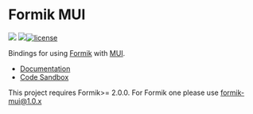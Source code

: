 # Formik MUI

![](https://github.com/stackworx/formik-mui/workflows/Build%20formik-mui/badge.svg)
![](https://github.com/stackworx/formik-mui/workflows/Build%20formik-mui-lab/badge.svg)[![license](https://badgen.now.sh/badge/license/MIT)](./LICENSE)

Bindings for using [Formik](https://github.com/jaredpalmer/formik) with [MUI](https://mui.com/).

- [Documentation](https://stackworx.github.io/formik-mui)
- [Code Sandbox](https://codesandbox.io/s/915qlr56rp)

This project requires Formik>= 2.0.0. For Formik one please use formik-mui@1.0.x
